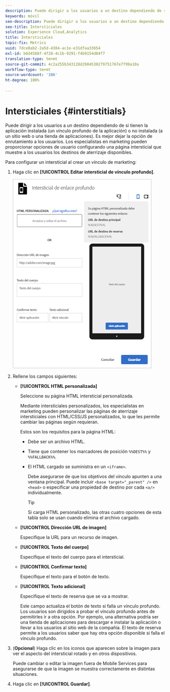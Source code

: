```yaml
---
description: Puede dirigir a los usuarios a un destino dependiendo de si tienen la aplicación instalada (un vínculo profundo de la aplicación) o no instalada (a un sitio web o una tienda de aplicaciones).
keywords: móvil
seo-description: Puede dirigir a los usuarios a un destino dependiendo de si tienen la aplicación instalada (un vínculo profundo de la aplicación) o no instalada (a un sitio web o una tienda de aplicaciones).
seo-title: Intersticiales
solution: Experience Cloud,Analytics
title: Intersticiales
topic-fix: Metrics
uuid: 7dce8ab2-2a5d-4384-ac1e-e31dfaa33654
exl-id: b6d4588f-4f28-4c1b-9291-f4b9154d84f7
translation-type: tm+mt
source-git-commit: 4c2a255b343128d2904530279751767e7f99a10a
workflow-type: tm+mt
source-wordcount: '386'
ht-degree: 100%

---
```


# Intersticiales {#interstitials}

Puede dirigir a los usuarios a un destino dependiendo de si tienen la aplicación instalada (un vínculo profundo de la aplicación) o no instalada (a un sitio web o una tienda de aplicaciones). Es mejor dejar la opción de enrutamiento a los usuarios. Los especialistas en marketing pueden proporcionar opciones de usuario configurando una página intersticial que muestre a los usuarios los destinos de aterrizaje disponibles.

Para configurar un intersticial al  crear un vínculo de marketing:

1. Haga clic en **[!UICONTROL Editar intersticial de vínculo profundo]**.

   ![Intersticial de enlace profundo](assets/interstitial2.png)

1. Rellene los campos siguientes:

   * **[!UICONTROL HTML personalizada]**

      Seleccione su página HTML intersticial personalizada.

      Mediante intersticiales personalizados, los especialistas en marketing pueden personalizar las páginas de aterrizaje intersticiales con HTML/CSS/JS personalizados, lo que les permite cambiar las páginas según requieran.

      Estos son los requisitos para la página HTML:

      * Debe ser un archivo HTML.
      * Tiene que contener los marcadores de posición `%%DEST%%` y `%%FALLBACK%%`.
      * El HTML cargado se suministra en un `<iframe>`.

         Debe asegurarse de que los objetivos del vínculo apunten a una ventana principal. Puede incluir `<base target="_parent" />` en `<head>` o especificar una propiedad de destino por cada `<a/>` individualmente.

         >[!TIP]
         >
         >Si carga HTML personalizado, las otras cuatro opciones de esta tabla solo se usan cuando elimina el archivo cargado.
   * **[!UICONTROL Dirección URL de imagen]**

      Especifique la URL para un recurso de imagen.

   * **[!UICONTROL Texto del cuerpo]**

      Especifique el texto del cuerpo para el intersticial.

   * **[!UICONTROL Confirmar texto]**

      Especifique el texto para el botón de texto.

   * **[!UICONTROL Texto adicional]**

      Especifique el texto de reserva que se va a mostrar.

      Este campo actualiza el botón de texto si falla un vínculo profundo. Los usuarios son dirigidos a probar el vínculo profundo antes de permitirles ir a otra opción. Por ejemplo, una alternativa podría ser una tienda de aplicaciones para descargar e instalar la aplicación o llevar a los usuarios al sitio web de la compañía. El texto de reserva permite a los usuarios saber que hay otra opción disponible si falla el vínculo profundo.


1. (**Opcional**) Haga clic en los iconos que aparecen sobre la imagen para ver el aspecto del intersticial rotado y en otros dispositivos.

   Puede cambiar o editar la imagen fuera de Mobile Services para asegurarse de que la imagen se muestra correctamente en distintas situaciones.
1. Haga clic en **[!UICONTROL Guardar]**.
